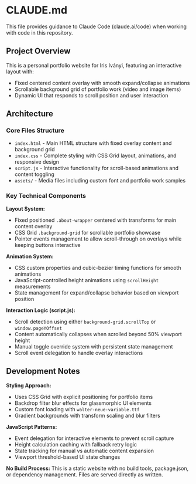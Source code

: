 # CLAUDE.md

This file provides guidance to Claude Code (claude.ai/code) when working with code in this repository.

## Project Overview

This is a personal portfolio website for Iris Iványi, featuring an interactive layout with:
- Fixed centered content overlay with smooth expand/collapse animations
- Scrollable background grid of portfolio work (video and image items)
- Dynamic UI that responds to scroll position and user interaction

## Architecture

### Core Files Structure
- `index.html` - Main HTML structure with fixed overlay content and background grid
- `index.css` - Complete styling with CSS Grid layout, animations, and responsive design
- `script.js` - Interactive functionality for scroll-based animations and content toggling
- `assets/` - Media files including custom font and portfolio work samples

### Key Technical Components

**Layout System:**
- Fixed positioned `.about-wrapper` centered with transforms for main content overlay
- CSS Grid `.background-grid` for scrollable portfolio showcase
- Pointer events management to allow scroll-through on overlays while keeping buttons interactive

**Animation System:**
- CSS custom properties and cubic-bezier timing functions for smooth animations
- JavaScript-controlled height animations using `scrollHeight` measurements
- State management for expand/collapse behavior based on viewport position

**Interaction Logic (script.js):**
- Scroll detection using either `background-grid.scrollTop` or `window.pageYOffset`
- Content automatically collapses when scrolled beyond 50% viewport height
- Manual toggle override system with persistent state management
- Scroll event delegation to handle overlay interactions

## Development Notes

**Styling Approach:**
- Uses CSS Grid with explicit positioning for portfolio items
- Backdrop filter blur effects for glassmorphic UI elements
- Custom font loading with `walter-neue-variable.ttf`
- Gradient backgrounds with transform scaling and blur filters

**JavaScript Patterns:**
- Event delegation for interactive elements to prevent scroll capture
- Height calculation caching with fallback retry logic
- State tracking for manual vs automatic content expansion
- Viewport threshold-based UI state changes

**No Build Process:**
This is a static website with no build tools, package.json, or dependency management. Files are served directly as written.